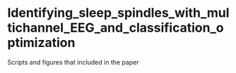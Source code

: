 # Identifying_sleep_spindles_with_multichannel_EEG_and_classification_optimization
Scripts and figures that included in the paper
